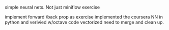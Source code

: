 simple neural nets. Not just miniflow exercise


implement forward /back prop as exercise
implemented the coursera NN in python and verivied w/octave code
vectorized
need to merge and clean up. 
